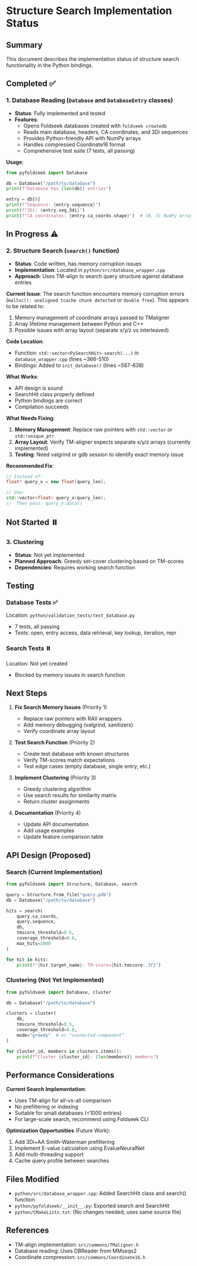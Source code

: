 # Structure Search Implementation Status

## Summary

This document describes the implementation status of structure search functionality in the Python bindings.

## Completed ✅

### 1. Database Reading (`Database` and `DatabaseEntry` classes)
- **Status**: Fully implemented and tested
- **Features**:
  - Opens Foldseek databases created with `foldseek createdb`
  - Reads main database, headers, CA coordinates, and 3Di sequences
  - Provides Python-friendly API with NumPy arrays
  - Handles compressed Coordinate16 format
  - Comprehensive test suite (7 tests, all passing)

**Usage**:
```python
from pyfoldseek import Database

db = Database("/path/to/database")
print(f"Database has {len(db)} entries")

entry = db[0]
print(f"Sequence: {entry.sequence}")
print(f"3Di: {entry.seq_3di}")
print(f"CA coordinates: {entry.ca_coords.shape}")  # (N, 3) NumPy array
```

## In Progress ⚠️

### 2. Structure Search (`search()` function)
- **Status**: Code written, has memory corruption issues
- **Implementation**: Located in `python/src/database_wrapper.cpp`
- **Approach**: Uses TM-align to search query structure against database entries

**Current Issue**:
The search function encounters memory corruption errors (`malloc(): unaligned tcache chunk detected` or `double free`). This appears to be related to:
1. Memory management of coordinate arrays passed to TMaligner
2. Array lifetime management between Python and C++
3. Possible issues with array layout (separate x/y/z vs interleaved)

**Code Location**:
- Function: `std::vector<PySearchHit> search(...)` in `database_wrapper.cpp` (lines ~366-510)
- Bindings: Added to `init_database()` (lines ~587-638)

**What Works**:
- API design is sound
- SearchHit class properly defined
- Python bindings are correct
- Compilation succeeds

**What Needs Fixing**:
1. **Memory Management**: Replace raw pointers with `std::vector` or `std::unique_ptr`
2. **Array Layout**: Verify TM-aligner expects separate x/y/z arrays (currently implemented)
3. **Testing**: Need valgrind or gdb session to identify exact memory issue

**Recommended Fix**:
```cpp
// Instead of:
float* query_x = new float[query_len];

// Use:
std::vector<float> query_x(query_len);
//  Then pass: query_x.data()
```

## Not Started ⏸️

### 3. Clustering
- **Status**: Not yet implemented
- **Planned Approach**: Greedy set-cover clustering based on TM-scores
- **Dependencies**: Requires working search function

## Testing

### Database Tests ✅
Location: `python/validation_tests/test_database.py`
- 7 tests, all passing
- Tests: open, entry access, data retrieval, key lookup, iteration, repr

### Search Tests ⏸️
Location: Not yet created
- Blocked by memory issues in search function

## Next Steps

1. **Fix Search Memory Issues** (Priority 1)
   - Replace raw pointers with RAII wrappers
   - Add memory debugging (valgrind, sanitizers)
   - Verify coordinate array layout

2. **Test Search Function** (Priority 2)
   - Create test database with known structures
   - Verify TM-scores match expectations
   - Test edge cases (empty database, single entry, etc.)

3. **Implement Clustering** (Priority 3)
   - Greedy clustering algorithm
   - Use search results for similarity matrix
   - Return cluster assignments

4. **Documentation** (Priority 4)
   - Update API documentation
   - Add usage examples
   - Update feature comparison table

## API Design (Proposed)

### Search (Current Implementation)
```python
from pyfoldseek import Structure, Database, search

query = Structure.from_file("query.pdb")
db = Database("/path/to/database")

hits = search(
    query.ca_coords,
    query.sequence,
    db,
    tmscore_threshold=0.5,
    coverage_threshold=0.0,
    max_hits=1000
)

for hit in hits:
    print(f"{hit.target_name}: TM-score={hit.tmscore:.3f}")
```

### Clustering (Not Yet Implemented)
```python
from pyfoldseek import Database, cluster

db = Database("/path/to/database")

clusters = cluster(
    db,
    tmscore_threshold=0.5,
    coverage_threshold=0.8,
    mode="greedy"  # or "connected-component"
)

for cluster_id, members in clusters.items():
    print(f"Cluster {cluster_id}: {len(members)} members")
```

## Performance Considerations

**Current Search Implementation**:
- Uses TM-align for all-vs-all comparison
- No prefiltering or indexing
- Suitable for small databases (<1000 entries)
- For large-scale search, recommend using Foldseek CLI

**Optimization Opportunities** (Future Work):
1. Add 3Di+AA Smith-Waterman prefiltering
2. Implement E-value calculation using EvalueNeuralNet
3. Add multi-threading support
4. Cache query profile between searches

## Files Modified

- `python/src/database_wrapper.cpp`: Added SearchHit class and search() function
- `python/pyfoldseek/__init__.py`: Exported search and SearchHit
- `python/CMakeLists.txt`: (No changes needed, uses same source file)

## References

- TM-align implementation: `src/commons/TMaligner.h`
- Database reading: Uses DBReader from MMseqs2
- Coordinate compression: `src/commons/Coordinate16.h`
